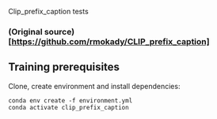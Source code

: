 Clip_prefix_caption tests

### (Original source)[https://github.com/rmokady/CLIP_prefix_caption]

## Training prerequisites

Clone, create environment and install dependencies:  
```
conda env create -f environment.yml
conda activate clip_prefix_caption
```